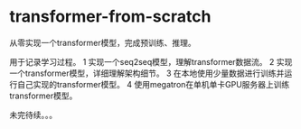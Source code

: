 # transformer-from-scratch
从零实现一个transformer模型，完成预训练、推理。

用于记录学习过程。
1 实现一个seq2seq模型，理解transformer数据流。
2 实现一个transformer模型，详细理解架构细节。
3 在本地使用少量数据进行训练并运行自己实现的transformer模型。
4 使用megatron在单机单卡GPU服务器上训练transformer模型。

未完待续。。。